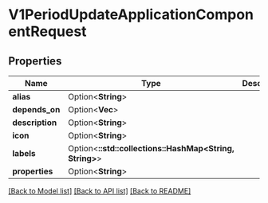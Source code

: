 # V1PeriodUpdateApplicationComponentRequest

## Properties

Name | Type | Description | Notes
------------ | ------------- | ------------- | -------------
**alias** | Option<**String**> |  | [optional]
**depends_on** | Option<**Vec<String>**> |  | [optional]
**description** | Option<**String**> |  | [optional]
**icon** | Option<**String**> |  | [optional]
**labels** | Option<**::std::collections::HashMap<String, String>**> |  | [optional]
**properties** | Option<**String**> |  | [optional]

[[Back to Model list]](../README.md#documentation-for-models) [[Back to API list]](../README.md#documentation-for-api-endpoints) [[Back to README]](../README.md)


